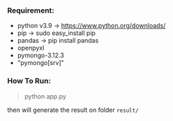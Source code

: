 ### Requirement:

- python v3.9 -> https://www.python.org/downloads/
- pip -> sudo easy_install pip
- pandas -> pip install pandas
- openpyxl
- pymongo-3.12.3
- "pymongo[srv]"

### How To Run:

> python app.py

then will generate the result on folder `result/`